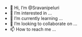 - 👋 Hi, I’m @Sravanipeluri
- 👀 I’m interested in ...
- 🌱 I’m currently learning ...
- 💞️ I’m looking to collaborate on ...
- 📫 How to reach me ...

<!---
Sravanipeluri/Sravanipeluri is a ✨ special ✨ repository because its `README.md` (this file) appears on your GitHub profile.
You can click the Preview link to take a look at your changes.
--->
